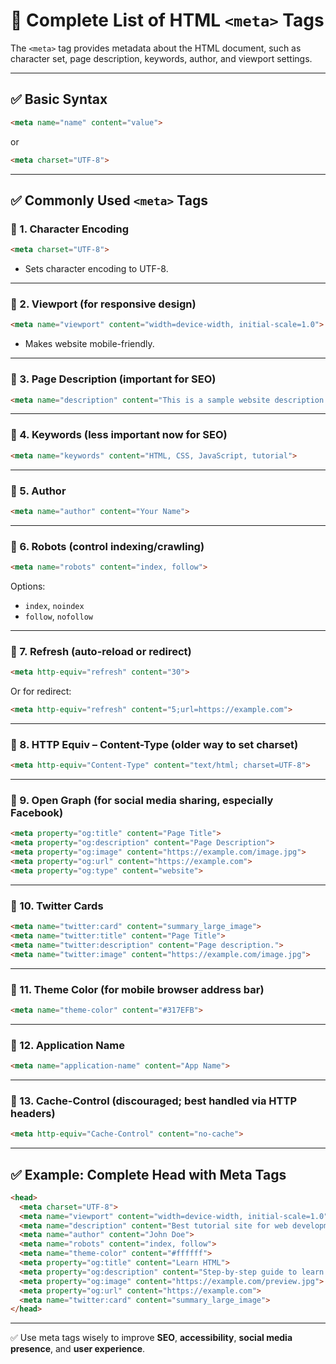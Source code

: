 
# 📘 Complete List of HTML `<meta>` Tags

The `<meta>` tag provides metadata about the HTML document, such as character set, page description, keywords, author, and viewport settings.

---

## ✅ Basic Syntax

```html
<meta name="name" content="value">
```

or

```html
<meta charset="UTF-8">
```

---

## ✅ Commonly Used `<meta>` Tags

### 🔹 1. Character Encoding

```html
<meta charset="UTF-8">
```
- Sets character encoding to UTF-8.

---

### 🔹 2. Viewport (for responsive design)

```html
<meta name="viewport" content="width=device-width, initial-scale=1.0">
```
- Makes website mobile-friendly.

---

### 🔹 3. Page Description (important for SEO)

```html
<meta name="description" content="This is a sample website description.">
```

---

### 🔹 4. Keywords (less important now for SEO)

```html
<meta name="keywords" content="HTML, CSS, JavaScript, tutorial">
```

---

### 🔹 5. Author

```html
<meta name="author" content="Your Name">
```

---

### 🔹 6. Robots (control indexing/crawling)

```html
<meta name="robots" content="index, follow">
```

Options:
- `index`, `noindex`
- `follow`, `nofollow`

---

### 🔹 7. Refresh (auto-reload or redirect)

```html
<meta http-equiv="refresh" content="30">
```

Or for redirect:

```html
<meta http-equiv="refresh" content="5;url=https://example.com">
```

---

### 🔹 8. HTTP Equiv – Content-Type (older way to set charset)

```html
<meta http-equiv="Content-Type" content="text/html; charset=UTF-8">
```

---

### 🔹 9. Open Graph (for social media sharing, especially Facebook)

```html
<meta property="og:title" content="Page Title">
<meta property="og:description" content="Page Description">
<meta property="og:image" content="https://example.com/image.jpg">
<meta property="og:url" content="https://example.com">
<meta property="og:type" content="website">
```

---

### 🔹 10. Twitter Cards

```html
<meta name="twitter:card" content="summary_large_image">
<meta name="twitter:title" content="Page Title">
<meta name="twitter:description" content="Page description.">
<meta name="twitter:image" content="https://example.com/image.jpg">
```

---

### 🔹 11. Theme Color (for mobile browser address bar)

```html
<meta name="theme-color" content="#317EFB">
```

---

### 🔹 12. Application Name

```html
<meta name="application-name" content="App Name">
```

---

### 🔹 13. Cache-Control (discouraged; best handled via HTTP headers)

```html
<meta http-equiv="Cache-Control" content="no-cache">
```

---

## ✅ Example: Complete Head with Meta Tags

```html
<head>
  <meta charset="UTF-8">
  <meta name="viewport" content="width=device-width, initial-scale=1.0">
  <meta name="description" content="Best tutorial site for web development.">
  <meta name="author" content="John Doe">
  <meta name="robots" content="index, follow">
  <meta name="theme-color" content="#ffffff">
  <meta property="og:title" content="Learn HTML">
  <meta property="og:description" content="Step-by-step guide to learn HTML.">
  <meta property="og:image" content="https://example.com/preview.jpg">
  <meta property="og:url" content="https://example.com">
  <meta name="twitter:card" content="summary_large_image">
</head>
```

---

✅ Use meta tags wisely to improve **SEO**, **accessibility**, **social media presence**, and **user experience**.
